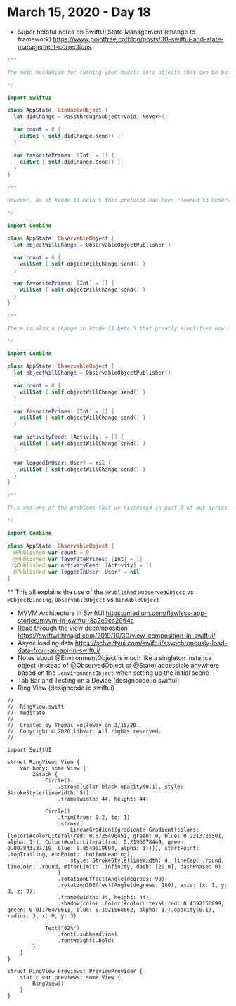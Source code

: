 # March 15, 2020 - Day 18

* Super helpful notes on SwiftUI State Management (change to framework) https://www.pointfree.co/blog/posts/30-swiftui-and-state-management-corrections

```swift
/**

The main mechanism for turning your models into objects that can be bound in views was a protocol named BindableObject. Conforming to this protocol required you to provide a didChange publisher that you would ping just after you made any changes to your model. For example:

*/

import SwiftUI

class AppState: BindableObject {
  let didChange = PassthroughSubject<Void, Never>()

  var count = 0 {
    didSet { self.didChange.send() }
  }

  var favoritePrimes: [Int] = [] {
    didSet { self.didChange.send() }
  }
}

/**

However, as of Xcode 11 beta 5 this protocol has been renamed to ObservableObject (and moved from the SwiftUI framework to the Combine framework), and you are now required to notify a publisher when your model is about to change rather than after it is changed. This means the above code snippet should now look like this:

*/

import Combine

class AppState: ObservableObject {
  let objectWillChange = ObservableObjectPublisher()

  var count = 0 {
    willSet { self.objectWillChange.send() }
  }

  var favoritePrimes: [Int] = [] {
    willSet { self.objectWillChange.send() }
  }
}

/**

There is also a change in Xcode 11 beta 5 that greatly simplifies how one creates observable objects. The amount of boilerplate required to implement the ObservableObject protocol was pretty significant. Just look at what happens to our AppState if we add two more properties:

*/

import Combine

class AppState: ObservableObject {
  let objectWillChange = ObservableObjectPublisher()

  var count = 0 {
    willSet { self.objectWillChange.send() }
  }

  var favoritePrimes: [Int] = [] {
    willSet { self.objectWillChange.send() }
  }

  var activityFeed: [Activity] = [] {
    willSet { self.objectWillChange.send() }
  }

  var loggedInUser: User? = nil {
    willSet { self.objectWillChange.send() }
  }
}

/**

This was one of the problems that we discussed in part 3 of our series, and luckily Xcode 11 beta 5 provides a solution. It is now possible for SwiftUI to automatically synthesize the objectWillChange for you, and by using the @Published property wrapper you can automatically have the publisher pinged when any of your fields change:

*/

import Combine

class AppState: ObservableObject {
  @Published var count = 0
  @Published var favoritePrimes: [Int] = []
  @Published var activityFeed: [Activity] = []
  @Published var loggedInUser: User? = nil
}

```

** This all explains the use of the `@Published` `@ObservedObject` vs `@ObjectBinding`, `ObservableObject` vs `BindableObject`


* MVVM Architecture in SwiftUI https://medium.com/flawless-app-stories/mvvm-in-swiftui-8a2e9cc2964a
* Read through the view decomposition https://swiftwithmajid.com/2019/10/30/view-composition-in-swiftui/
* Async loading data https://schwiftyui.com/swiftui/asynchronously-load-data-from-an-api-in-swiftui/
* Notes about @EnvironmentObject is much like a singleton instance object (instead of @ObservedObject or @State) accessible anywhere based on the `.environmentObject` when setting up the initial scene
* Tab Bar and Testing on a Device (designcode.io swiftui)
* Ring View (designcode.io swiftui)

```
//
//  RingView.swift
//  meditate
//
//  Created by Thomas Holloway on 3/15/20.
//  Copyright © 2020 libvar. All rights reserved.
//

import SwiftUI

struct RingView: View {
    var body: some View {
        ZStack {
            Circle()
                .stroke(Color.black.opacity(0.1), style: StrokeStyle(lineWidth: 5))
                .frame(width: 44, height: 44)
            
            Circle()
                .trim(from: 0.2, to: 1)
                .stroke(
                    LinearGradient(gradient: Gradient(colors: [Color(#colorLiteral(red: 0.5725490451, green: 0, blue: 0.2313725501, alpha: 1)), Color(#colorLiteral(red: 0.2196078449, green: 0.007843137719, blue: 0.8549019694, alpha: 1))]), startPoint: .topTrailing, endPoint: .bottomLeading),
                    style: StrokeStyle(lineWidth: 4, lineCap: .round, lineJoin: .round, miterLimit: .infinity, dash: [20,0], dashPhase: 0)
                )
                .rotationEffect(Angle(degrees: 90))
                .rotation3DEffect(Angle(degrees: 180), axis: (x: 1, y: 0, z: 0))
                .frame(width: 44, height: 44)
                .shadow(color: Color(#colorLiteral(red: 0.4392156899, green: 0.01176470611, blue: 0.1921568662, alpha: 1)).opacity(0.1), radius: 3, x: 0, y: 3)
            
            Text("82%")
                .font(.subheadline)
                .fontWeight(.bold)
        }
    }
}

struct RingView_Previews: PreviewProvider {
    static var previews: some View {
        RingView()
    }
}
```
